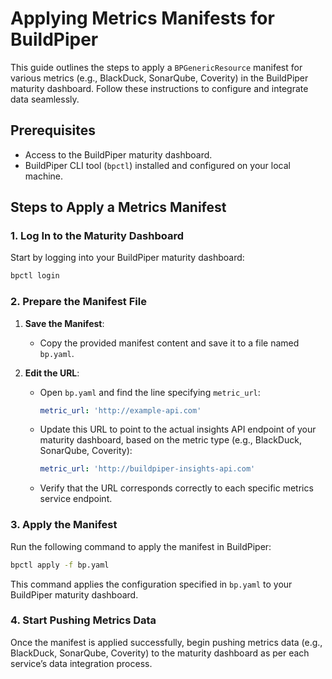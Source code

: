 # Applying Metrics Manifests for BuildPiper

This guide outlines the steps to apply a `BPGenericResource` manifest for various metrics (e.g., BlackDuck, SonarQube, Coverity) in the BuildPiper maturity dashboard. Follow these instructions to configure and integrate data seamlessly.

## Prerequisites

- Access to the BuildPiper maturity dashboard.
- BuildPiper CLI tool (`bpctl`) installed and configured on your local machine.

## Steps to Apply a Metrics Manifest

### 1. Log In to the Maturity Dashboard

Start by logging into your BuildPiper maturity dashboard:
```bash
bpctl login
```

### 2. Prepare the Manifest File

1. **Save the Manifest**:
   - Copy the provided manifest content and save it to a file named `bp.yaml`.

2. **Edit the URL**:
   - Open `bp.yaml` and find the line specifying `metric_url`:
     ```yaml
     metric_url: 'http://example-api.com'
     ```
   - Update this URL to point to the actual insights API endpoint of your maturity dashboard, based on the metric type (e.g., BlackDuck, SonarQube, Coverity):
     ```yaml
     metric_url: 'http://buildpiper-insights-api.com'
     ```
   - Verify that the URL corresponds correctly to each specific metrics service endpoint.

### 3. Apply the Manifest

Run the following command to apply the manifest in BuildPiper:
```bash
bpctl apply -f bp.yaml
```

This command applies the configuration specified in `bp.yaml` to your BuildPiper maturity dashboard.

### 4. Start Pushing Metrics Data

Once the manifest is applied successfully, begin pushing metrics data (e.g., BlackDuck, SonarQube, Coverity) to the maturity dashboard as per each service’s data integration process.